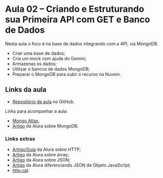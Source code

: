 # Aula 02 – Criando e Estruturando sua Primeira API com GET e Banco de Dados

Nesta aula o foco é na base de dados integrando com a API, via MongoDB.

- Criar uma base de dados;
- Cria um mock com ajuda do Gemini;
- Armazenas os dados;
- Utilizar o bancos de dados MongoDB;
- Preparar o MongoDB para subir o recurso na Nuvem.

## Links da aula

- [Repositório da aula](https://github.com/guilhermeonrails/2-mW5Xv2LpQ8Zk) no GitHub.

Links para acompanhar a aula:

- [Mongo Atlas](https://www.mongodb.com/products/platform/atlas-database);
- [Artigo](https://www.alura.com.br/artigos/mongodb-o-banco-baseado-em-documentos) da Alura sobre MongoDB.

### Links extras

- [Artigo/Guia](https://www.alura.com.br/artigos/http) da Alura sobre HTTP;
- [Artigo](https://www.alura.com.br/artigos/javascript-para-que-serve-array) da Alura sobre array;
- [Artigo](https://www.alura.com.br/artigos/o-que-e-json) da Alura sobre JSON;
- [Artigo](https://www.alura.com.br/artigos/json-e-objeto-javascript-sao-a-mesma-coisa) da Alura diferenciando JSON de Objeto JavaScript;
- [http.cat](https://http.cat/).
